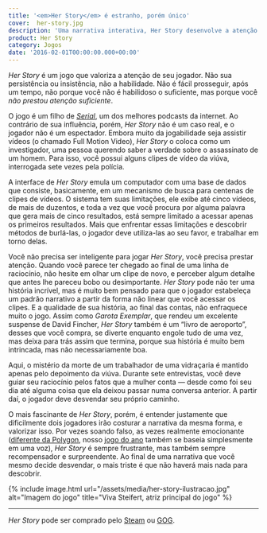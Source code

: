 ```yaml
---
title: '<em>Her Story</em> é estranho, porém único'
cover:  her-story.jpg
description: 'Uma narrativa interativa, Her Story desenvolve a atenção do jogador mais que sua jogabilidade.'
product: Her Story
category: Jogos
date: '2016-02-01T00:00:00.000+00:00'
---
```


_Her Story_ é um jogo que valoriza a atenção de seu jogador. Não sua persistência ou insistência, não a habilidade. Não é fácil prosseguir, após um tempo, não porque você não é habilidoso o suficiente, mas porque você _não prestou atenção suficiente_.

O jogo é um filho de [_Serial_](https://serialpodcast.org/), um dos melhores podcasts da internet. Ao contrário de sua influência, porém, _Her Story_ não é um caso real, e o jogador não é um espectador. Embora muito da jogabilidade seja assistir vídeos (o chamado Full Motion Video), _Her Story_ o coloca como um investigador, uma pessoa querendo saber a verdade sobre o assassinato de um homem. Para isso, você possui alguns clipes de vídeo da viúva, interrogada sete vezes pela polícia.

A interface de _Her Story_ emula um computador com uma base de dados que consiste, basicamente, em um mecanismo de busca para centenas de clipes de vídeos. O sistema tem suas limitações, ele exibe até cinco vídeos, de mais de duzentos, e toda a vez que você procura por alguma palavra que gera mais de cinco resultados, está sempre limitado a acessar apenas os primeiros resultados. Mais que enfrentar essas limitações e descobrir métodos de burlá-las, o jogador deve utiliza-las ao seu favor, e trabalhar em torno delas.

Você não precisa ser inteligente para jogar _Her Story_, você precisa prestar atenção. Quando você parece ter chegado ao final de uma linha de raciocínio, não hesite em olhar um clipe de novo, e perceber algum detalhe que antes lhe pareceu bobo ou desimportante. _Her Story_ pode não ter uma história incrível, mas é muito bem pensado para que o jogador estabeleça um padrão narrativo a partir da forma não linear que você acessar os clipes. E a qualidade de sua história, ao final das contas, não enfraquece muito o jogo. Assim como _Garota Exemplar_, que rendeu um excelente suspense de David Fincher, _Her Story_ também é um “livro de aeroporto”, desses que você compra, se diverte enquanto engole tudo de uma vez, mas deixa para trás assim que termina, porque sua história é muito bem intrincada, mas não necessariamente boa.

Aqui, o mistério da morte de um trabalhador de uma vidraçaria é mantido apenas pelo depoimento da viúva. Durante sete entrevistas, você deve guiar seu raciocínio pelos fatos que a mulher conta — desde como foi seu dia até alguma coisa que ela deixou passar numa conversa anterior. A partir daí, o jogador deve desvendar seu próprio caminho.

O mais fascinante de _Her Story_, porém, é entender justamente que dificilmente dois jogadores irão costurar a narrativa da mesma forma, e valorizar isso. Por vezes soando falso, as vezes realmente emocionante ([diferente da Polygon](http://www.polygon.com/a/game-of-the-year-2015/her-story-game-of-the-year-2015-polygon), nosso [jogo do ano](os-melhores-de-2015.html) também se baseia simplesmente em uma voz), _Her Story_ é sempre frustrante, mas também sempre recompensador e surpreendente. Ao final de uma narrativa que você mesmo decide desvendar, o mais triste é que não haverá mais nada para descobrir.

{% include image.html url="/assets/media/her-story-ilustracao.jpg" alt="Imagem do jogo" title="Viva Steifert, atriz principal do jogo" %}

---

_Her Story_ pode ser comprado pelo [Steam](http://store.steampowered.com/app/368370/) ou [GOG](http://www.gog.com/game/her_story).
